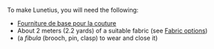 To make Lunetius, you will need the following:
- [Fourniture de base pour la couture](/docs/sewing/basic-sewing-supplies)
- About 2 meters (2.2 yards) of a suitable fabric (see [Fabric options](/docs/patterns/lunetius/fabric))
- (a *fibula* (brooch, pin, clasp) to wear and close it)
